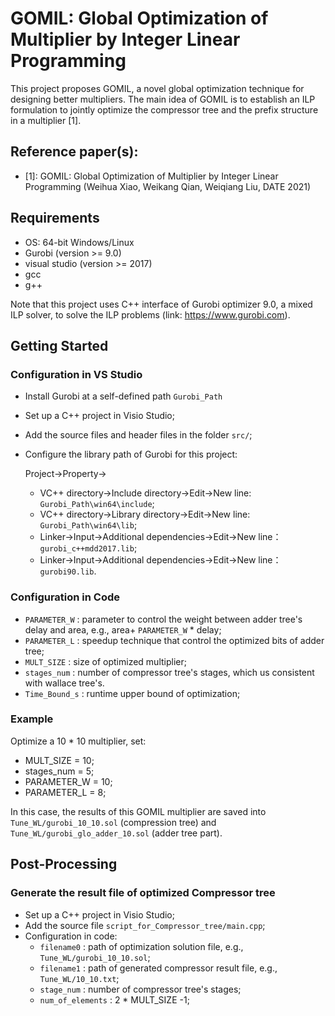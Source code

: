 # GOMIL: Global Optimization of Multiplier by Integer Linear Programming
This project proposes GOMIL, a novel global optimization technique for designing better multipliers. The main idea of GOMIL is to establish an ILP formulation to jointly optimize the compressor tree and the prefix structure in a multiplier [1].

## Reference paper(s):
- [1]: GOMIL: Global Optimization of Multiplier by Integer Linear Programming (Weihua Xiao, Weikang Qian, Weiqiang Liu, DATE 2021)

## Requirements
- OS: 64-bit Windows/Linux
- Gurobi (version >= 9.0)
- visual studio (version >= 2017)
- gcc
- g++

Note that this project uses C++ interface of Gurobi optimizer 9.0, a mixed ILP solver, to solve the ILP problems (link: https://www.gurobi.com).

## Getting Started
### Configuration in VS Studio
- Install Gurobi at a self-defined path `Gurobi_Path`
- Set up a C++ project in Visio Studio;
- Add the source files and header files in the folder `src/`;
- Configure the library path of Gurobi for this project:

  Project->Property->
  - VC++ directory->Include directory->Edit->New line: `Gurobi_Path\win64\include`;
  - VC++ directory->Library directory->Edit->New line: `Gurobi_Path\win64\lib`;
  - Linker->Input->Additional dependencies->Edit->New line： `gurobi_c++mdd2017.lib`;
  - Linker->Input->Additional dependencies->Edit->New line： `gurobi90.lib`.
  
### Configuration in Code
- `PARAMETER_W` : parameter to control the weight between adder tree's delay and area, e.g., area+ `PARAMETER_W` * delay;
- `PARAMETER_L` : speedup technique that control the optimized bits of adder tree;
- `MULT_SIZE` : size of optimized multiplier;
- `stages_num` : number of compressor tree's stages, which us consistent with wallace tree's.
-  `Time_Bound_s` : runtime upper bound of optimization;

### Example
Optimize a 10 * 10  multiplier, set: 
- MULT_SIZE = 10;
- stages_num = 5;
- PARAMETER_W = 10;
- PARAMETER_L = 8;

In this case, the results of this GOMIL multiplier are saved into `Tune_WL/gurobi_10_10.sol` (compression tree) and `Tune_WL/gurobi_glo_adder_10.sol` (adder tree part).

## Post-Processing
### Generate the result file of optimized Compressor tree
- Set up a C++ project in Visio Studio;
- Add the source file `script_for_Compressor_tree/main.cpp`;
- Configuration in code:
  - `filename0` : path of optimization solution file, e.g., `Tune_WL/gurobi_10_10.sol`;
  - `filename1` : path of generated compressor result file, e.g., `Tune_WL/10_10.txt`;
  - `stage_num` : number of compressor tree's stages;
  - `num_of_elements` : 2 * MULT_SIZE -1;
  

